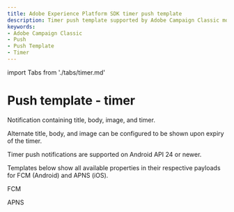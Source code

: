 ```yaml
---
title: Adobe Experience Platform SDK timer push template
description: Timer push template supported by Adobe Campaign Classic mobile extension.
keywords:
- Adobe Campaign Classic
- Push
- Push Template
- Timer
---
```


import Tabs from './tabs/timer.md'

# Push template - timer

Notification containing title, body, image, and timer.

Alternate title, body, and image can be configured to be shown upon expiry of the timer.

<InlineAlert variant="info" slots="text"/>

Timer push notifications are supported on Android API 24 or newer. <br />

Templates below show all available properties in their respective payloads for FCM (Android) and APNS (iOS).

<TabsBlock orientation="horizontal" slots="heading, content" repeat="2"/>

FCM

<Tabs query="platform=fcm&template=timer"/>

APNS

<Tabs query="platform=apns&template=timer"/>
